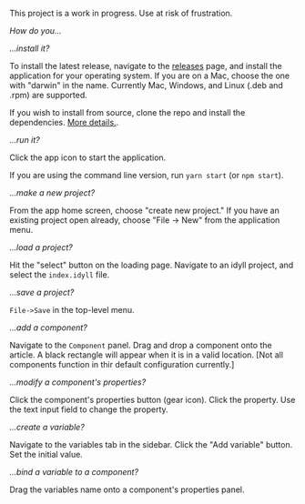 

This project is a work in progress. Use at risk of frustration.

*How do you...*

*...install it?* 

To install the latest release, navigate to the [releases](https://github.com/idyll-lang/idyll-studio/releases) page, and install the application for your operating system. If you are on a Mac, choose the one with "darwin" in the name. Currently Mac, Windows, and Linux (.deb and .rpm) are supported. 

If you wish to install from source, clone the repo and install the dependencies. [More details.](./CONTRIBUTING.md).

*...run it?* 

Click the app icon to start the application. 

If you are using the command line version, run `yarn start` (or `npm start`).


*...make a new project?* 

From the app home screen, choose "create new project." If you have an existing project open already, choose "File -> New" from the application menu. 

*...load a project?* 

Hit the "select" button on the loading page. Navigate to an idyll project, and select the `index.idyll` file.

*...save a project?* 

`File->Save` in the top-level menu.

*...add a component?* 

Navigate to the `Component` panel. Drag and drop a component onto the article. A black rectangle will appear when it is in a valid location. [<span color="red">Not all components function in thir default configuration currently.</span>]

*...modify a component's properties?* 

Click the component's properties button (gear icon). Click the property. Use the text input field to change the property.

*...create a variable?* 

Navigate to the variables tab in the sidebar. Click the "Add variable" button. Set the initial value.

*...bind a variable to a component?* 

Drag the variables name onto a component's properties panel.

